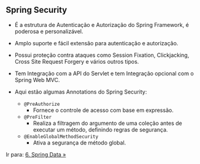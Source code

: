 ## Spring Security

- É a estrutura de Autenticação e Autorização do Spring Framework, é poderosa e personalizável.

- Amplo suporte e fácil extensão para autenticação e autorização.

- Possui proteção contra ataques como Session Fixation, Clickjacking, Cross Site Request Forgery e vários outros tipos.

- Tem Integração com a API do Servlet e tem Integração opcional com o Spring Web MVC.

- Aqui estão algumas Annotations do Spring Security:

    - ``@PreAuthorize``
        - Fornece o controle de acesso com base em expressão.
    - ``@PreFilter``
        - Realiza a filtragem do argumento de uma coleção antes de executar um método, definindo regras de segurança.
    - ``@EnableGlobalMethodSecurity``
        - Ativa a segurança de método global.


Ir para: [6. Spring Data »](/content/EcossistemaSpring/6-SpringData/SpringData.md)